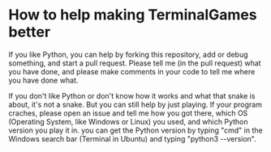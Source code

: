 # How to help making TerminalGames better
If you like Python, you can help by forking this repository, add or debug something, and start a pull request. Please tell me (in the pull request) what you have done, and please make comments in your code to tell me where you have done what.    
  
If you don't like Python or don't know how it works and what that snake is about, it's not a snake. But you can still help by just playing. If your program craches, please open an issue and tell me how you got there, which OS (Operating System, like Windows or Linux) you used, and which Python version you play it in. you can get the Python version by typing "cmd" in the Windows search bar (Terminal in Ubuntu) and typing "python3 --version".
